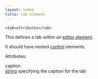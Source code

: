 ```yaml
---
layout: index
title: tab element
---
```


    <tab>attributes</tab>

This defines a tab within an [editor element](editor_element.html).

It should have nested [control](control_element.html) elements.

Attributes:

caption  
[string](../types/string.html) specifying the caption for the tab


